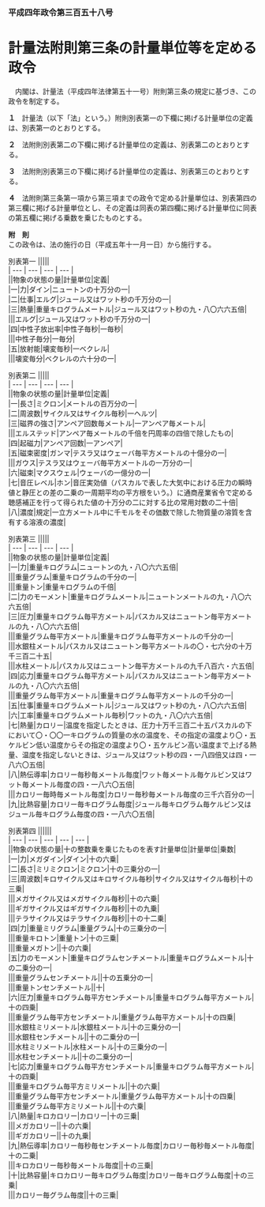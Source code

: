 ### 平成四年政令第三百五十八号  
# 計量法附則第三条の計量単位等を定める政令  
　内閣は、計量法（平成四年法律第五十一号）附則第三条の規定に基づき、この政令を制定する。  
  
**１**　計量法（以下「法」という。）附則別表第一の下欄に掲げる計量単位の定義は、別表第一のとおりとする。  
  
**２**　法附則別表第二の下欄に掲げる計量単位の定義は、別表第二のとおりとする。  
  
**３**　法附則別表第三の下欄に掲げる計量単位の定義は、別表第三のとおりとする。  
  
**４**　法附則第三条第一項から第三項までの政令で定める計量単位は、別表第四の第三欄に掲げる計量単位とし、その定義は同表の第四欄に掲げる計量単位に同表の第五欄に掲げる乗数を乗じたものとする。  
  
**附　則**  
この政令は、法の施行の日（平成五年十一月一日）から施行する。  
  
別表第一
|||||  
| --- | --- | --- | --- |  
||物象の状態の量|計量単位|定義|  
|一|力|ダイン|ニュートンの十万分の一|  
|二|仕事|エルグ|ジュール又はワット秒の千万分の一|  
|三|熱量|重量キログラムメートル|ジュール又はワット秒の九・八〇六六五倍|  
|||エルグ|ジュール又はワット秒の千万分の一|  
|四|中性子放出率|中性子毎秒|一毎秒|  
|||中性子毎分|一毎分|  
|五|放射能|壊変毎秒|一ベクレル|  
|||壊変毎分|ベクレルの六十分の一|  
  
別表第二
|||||  
| --- | --- | --- | --- |  
||物象の状態の量|計量単位|定義|  
|一|長さ|ミクロン|メートルの百万分の一|  
|二|周波数|サイクル又はサイクル毎秒|一ヘルツ|  
|三|磁界の強さ|アンペア回数毎メートル|一アンペア毎メートル|  
|||エルステッド|アンペア毎メートルの千倍を円周率の四倍で除したもの|  
|四|起磁力|アンペア回数|一アンペア|  
|五|磁束密度|ガンマ|テスラ又はウェーバ毎平方メートルの十億分の一|  
|||ガウス|テスラ又はウェーバ毎平方メートルの一万分の一|  
|六|磁束|マクスウェル|ウェーバの一億分の一|  
|七|音圧レベル|ホン|音圧実効値（パスカルで表した大気中における圧力の瞬時値と静圧との差の二乗の一周期平均の平方根をいう。）に通商産業省令で定める聴感補正を行って得られた値の十万分の二に対する比の常用対数の二十倍|  
|八|濃度|規定|一立方メートル中に千モルをその価数で除した物質量の溶質を含有する溶液の濃度|  
  
別表第三
|||||  
| --- | --- | --- | --- |  
||物象の状態の量|計量単位|定義|  
|一|力|重量キログラム|ニュートンの九・八〇六六五倍|  
|||重量グラム|重量キログラムの千分の一|  
|||重量トン|重量キログラムの千倍|  
|二|力のモーメント|重量キログラムメートル|ニュートンメートルの九・八〇六六五倍|  
|三|圧力|重量キログラム毎平方メートル|パスカル又はニュートン毎平方メートルの九・八〇六六五倍|  
|||重量グラム毎平方メートル|重量キログラム毎平方メートルの千分の一|  
|||水銀柱メートル|パスカル又はニュートン毎平方メートルの〇・七六分の十万千三百二十五|  
|||水柱メートル|パスカル又はニュートン毎平方メートルの九千八百六・六五倍|  
|四|応力|重量キログラム毎平方メートル|パスカル又はニュートン毎平方メートルの九・八〇六六五倍|  
|||重量グラム毎平方メートル|重量キログラム毎平方メートルの千分の一|  
|五|仕事|重量キログラムメートル|ジュール又はワット秒の九・八〇六六五倍|  
|六|工率|重量キログラムメートル毎秒|ワットの九・八〇六六五倍|  
|七|熱量|カロリー|温度を指定したときは、圧力十万千三百二十五パスカルの下において〇・〇〇一キログラムの質量の水の温度を、その指定の温度より〇・五ケルビン低い温度からその指定の温度より〇・五ケルビン高い温度まで上げる熱量、温度を指定しないときは、ジュール又はワット秒の四・一八四倍又は四・一八六〇五倍|  
|八|熱伝導率|カロリー毎秒毎メートル毎度|ワット毎メートル毎ケルビン又はワット毎メートル毎度の四・一八六〇五倍|  
|||カロリー毎時毎メートル毎度|カロリー毎秒毎メートル毎度の三千六百分の一|  
|九|比熱容量|カロリー毎キログラム毎度|ジュール毎キログラム毎ケルビン又はジュール毎キログラム毎度の四・一八六〇五倍|  
  
別表第四
||||||  
| --- | --- | --- | --- | --- |  
||物象の状態の量|十の整数乗を乗じたものを表す計量単位|計量単位|乗数|  
|一|力|メガダイン|ダイン|十の六乗|  
|二|長さ|ミリミクロン|ミクロン|十の三乗分の一|  
|三|周波数|キロサイクル又はキロサイクル毎秒|サイクル又はサイクル毎秒|十の三乗|  
|||メガサイクル又はメガサイクル毎秒||十の六乗|  
|||ギガサイクル又はギガサイクル毎秒||十の九乗|  
|||テラサイクル又はテラサイクル毎秒||十の十二乗|  
|四|力|重量ミリグラム|重量グラム|十の三乗分の一|  
|||重量キロトン|重量トン|十の三乗|  
|||重量メガトン||十の六乗|  
|五|力のモーメント|重量キログラムセンチメートル|重量キログラムメートル|十の二乗分の一|  
|||重量グラムセンチメートル||十の五乗分の一|  
|||重量トンセンチメートル||十|  
|六|圧力|重量キログラム毎平方センチメートル|重量キログラム毎平方メートル|十の四乗|  
|||重量グラム毎平方センチメートル|重量グラム毎平方メートル|十の四乗|  
|||水銀柱ミリメートル|水銀柱メートル|十の三乗分の一|  
|||水銀柱センチメートル||十の二乗分の一|  
|||水柱ミリメートル|水柱メートル|十の三乗分の一|  
|||水柱センチメートル||十の二乗分の一|  
|七|応力|重量キログラム毎平方センチメートル|重量キログラム毎平方メートル|十の四乗|  
|||重量キログラム毎平方ミリメートル||十の六乗|  
|||重量グラム毎平方センチメートル|重量グラム毎平方メートル|十の四乗|  
|||重量グラム毎平方ミリメートル||十の六乗|  
|八|熱量|キロカロリー|カロリー|十の三乗|  
|||メガカロリー||十の六乗|  
|||ギガカロリー||十の九乗|  
|九|熱伝導率|カロリー毎秒毎センチメートル毎度|カロリー毎秒毎メートル毎度|十の二乗|  
|||キロカロリー毎秒毎メートル毎度||十の三乗|  
|十|比熱容量|キロカロリー毎キログラム毎度|カロリー毎キログラム毎度|十の三乗|  
|||カロリー毎グラム毎度||十の三乗|  
  
